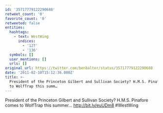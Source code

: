 ```yaml
---
id: '35717779122290688'
retweet_count: '0'
favorite_count: '0'
retweeted: false
entities:
  hashtags:
    - text: WestWing
      indices:
        - '127'
        - '136'
  symbols: []
  user_mentions: []
  urls: []
original_url: https://twitter.com/benbalter/status/35717779122290688
date: '2011-02-10T15:12:36.000Z'
title: >-
  President of the Princeton Gilbert and Sullivan Society? H.M.S. Pinafore comes
  to WolfTrap this summ…
---
```


President of the Princeton Gilbert and Sullivan Society? H.M.S. Pinafore comes to WolfTrap this summer... http://bit.ly/euUDm8 #WestWing